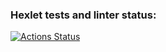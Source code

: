 ### Hexlet tests and linter status:
[![Actions Status](https://github.com/Kostolom10/frontend-project-44/actions/workflows/hexlet-check.yml/badge.svg)](https://github.com/Kostolom10/frontend-project-44/actions)